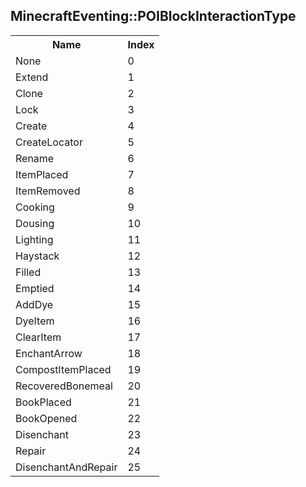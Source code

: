 ## MinecraftEventing::POIBlockInteractionType

<table><tr><th>Name</th><th>Index</th><tr><td>None</td><td>0</td></tr><tr><td>Extend</td><td>1</td></tr><tr><td>Clone</td><td>2</td></tr><tr><td>Lock</td><td>3</td></tr><tr><td>Create</td><td>4</td></tr><tr><td>CreateLocator</td><td>5</td></tr><tr><td>Rename</td><td>6</td></tr><tr><td>ItemPlaced</td><td>7</td></tr><tr><td>ItemRemoved</td><td>8</td></tr><tr><td>Cooking</td><td>9</td></tr><tr><td>Dousing</td><td>10</td></tr><tr><td>Lighting</td><td>11</td></tr><tr><td>Haystack</td><td>12</td></tr><tr><td>Filled</td><td>13</td></tr><tr><td>Emptied</td><td>14</td></tr><tr><td>AddDye</td><td>15</td></tr><tr><td>DyeItem</td><td>16</td></tr><tr><td>ClearItem</td><td>17</td></tr><tr><td>EnchantArrow</td><td>18</td></tr><tr><td>CompostItemPlaced</td><td>19</td></tr><tr><td>RecoveredBonemeal</td><td>20</td></tr><tr><td>BookPlaced</td><td>21</td></tr><tr><td>BookOpened</td><td>22</td></tr><tr><td>Disenchant</td><td>23</td></tr><tr><td>Repair</td><td>24</td></tr><tr><td>DisenchantAndRepair</td><td>25</td></tr></table>